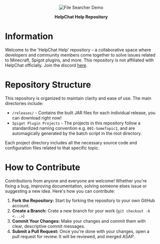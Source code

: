 <p align="center">
  <img src="https://i.imgur.com/wR8UMPl_d.webp" alt="File Searcher Demo">
</p>
<p align="center">
  <b>HelpChat Help Repository</b>
</p>

# Information

Welcome to the 'HelpChat Help' repository – a collaborative space where developers and community members come together to solve issues related to Minecraft, Spigot plugins, and more. This repository is not affiliated with HelpChat officially. Join the discord [here](https://discord.gg/APFzNrNqjw).

# Repository Structure

This repository is organized to maintain clarity and ease of use. The main directories include:

* `/releases/` - Contains the built JAR files for each individual release, you can download right now!
* `Spigot Plugin Projects` - The projects in this repository follow a standardized naming convention e.g. `001-SomeTopic1`, and are automagically generated by the batch script in the root directory.

Each project directory includes all the necessary source code and configuration files related to that specific topic.

# How to Contribute

Contributions from anyone and everyone are welcome! Whether you're fixing a bug, improving documentation, solving someone elses issue or suggesting a new idea. Here's how you can contribute:

1. **Fork the Repository:** Start by forking the repository to your own GitHub account.
2. **Create a Branch:** Crate a new branch for your work (`git checkout -b <...>`)
3. **Commit Your Changes:** Make your changes and commit them with clear, descriptive commit messages.
4. **Submit a Pull Request:** Once you're done with your changes, open a pull request for review. It will be reviewed, and merged ASAP.